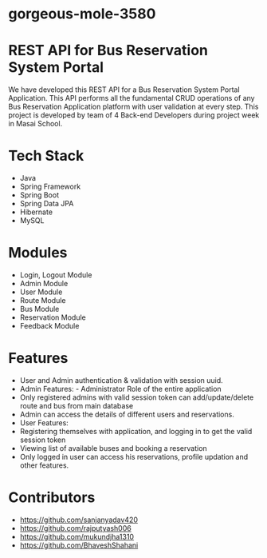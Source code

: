 # gorgeous-mole-3580
# REST API for Bus Reservation System Portal


We have developed this REST API for a Bus Reservation System Portal Application. This API performs all the fundamental CRUD operations of any Bus Reservation Application platform with user validation at every step.
This project is developed by team of 4 Back-end Developers during project week in Masai School.
# Tech Stack
- Java
- Spring Framework
- Spring Boot
- Spring Data JPA
- Hibernate
- MySQL
# Modules
- Login, Logout Module
- Admin Module
- User Module
- Route Module
- Bus Module
- Reservation Module
- Feedback Module
# Features
- User and Admin authentication & validation with session uuid.
- Admin Features:
      - Administrator Role of the entire application
- Only registered admins with valid session token can add/update/delete route and bus from main database
- Admin can access the details of different users and reservations.
- User Features:
- Registering themselves with application, and logging in to get the valid session token
- Viewing list of available buses and booking a reservation
- Only logged in user can access his reservations, profile updation and other features.
# Contributors
- https://github.com/sanjanyadav420
- https://github.com/rajputyash006
- https://github.com/mukundjha1310
- https://github.com/BhaveshShahani
